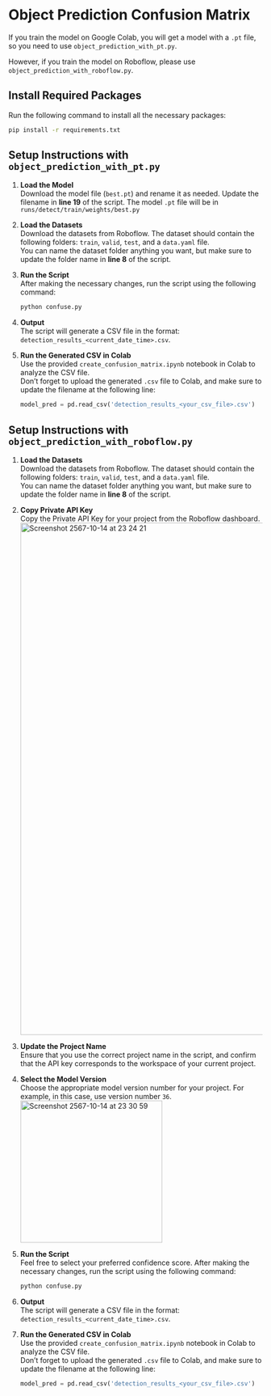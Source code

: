 # Object Prediction Confusion Matrix

If you train the model on Google Colab, you will get a model with a `.pt` file, so you need to use `object_prediction_with_pt.py`. 

However, if you train the model on Roboflow, please use `object_prediction_with_roboflow.py`.
## Install Required Packages

Run the following command to install all the necessary packages:

```bash
pip install -r requirements.txt
```

## Setup Instructions with `object_prediction_with_pt.py`

1. **Load the Model**  
   Download the model file (`best.pt`) and rename it as needed. Update the filename in **line 19** of the script. The model `.pt` file will be in `runs/detect/train/weights/best.py`

2. **Load the Datasets**  
   Download the datasets from Roboflow. The dataset should contain the following folders: `train`, `valid`, `test`, and a `data.yaml` file.  
   You can name the dataset folder anything you want, but make sure to update the folder name in **line 8** of the script.

3. **Run the Script**  
   After making the necessary changes, run the script using the following command:

   ```bash
   python confuse.py
   ```

4. **Output**  
   The script will generate a CSV file in the format: `detection_results_<current_date_time>.csv`.

5. **Run the Generated CSV in Colab**  
   Use the provided `create_confusion_matrix.ipynb` notebook in Colab to analyze the CSV file.  
   Don’t forget to upload the generated `.csv` file to Colab, and make sure to update the filename at the following line:

   ```python
   model_pred = pd.read_csv('detection_results_<your_csv_file>.csv')
   ```

## Setup Instructions with `object_prediction_with_roboflow.py`

1. **Load the Datasets**  
   Download the datasets from Roboflow. The dataset should contain the following folders: `train`, `valid`, `test`, and a `data.yaml` file.  
   You can name the dataset folder anything you want, but make sure to update the folder name in **line 8** of the script.

2. **Copy Private API Key**  
   Copy the Private API Key for your project from the Roboflow dashboard.
   <img width="1013" alt="Screenshot 2567-10-14 at 23 24 21" src="https://github.com/user-attachments/assets/0b5ececf-ba03-45c3-8f6b-6bdd89a34c1a">


4. **Update the Project Name**  
   Ensure that you use the correct project name in the script, and confirm that the API key corresponds to the workspace of your current project.

5. **Select the Model Version**  
   Choose the appropriate model version number for your project. For example, in this case, use version number `36`.
   <img width="281" alt="Screenshot 2567-10-14 at 23 30 59" src="https://github.com/user-attachments/assets/917c74bb-6ebb-41a4-b853-819277c6bf59">


7. **Run the Script**  
   Feel free to select your preferred confidence score.
   After making the necessary changes, run the script using the following command:

   ```bash
   python confuse.py
   ```

8. **Output**  
   The script will generate a CSV file in the format: `detection_results_<current_date_time>.csv`.

9. **Run the Generated CSV in Colab**  
   Use the provided `create_confusion_matrix.ipynb` notebook in Colab to analyze the CSV file.  
   Don’t forget to upload the generated `.csv` file to Colab, and make sure to update the filename at the following line:

   ```python
   model_pred = pd.read_csv('detection_results_<your_csv_file>.csv')
   
